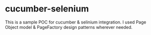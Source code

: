 # cucumber-selenium
This is a sample POC for cucumber & selinium integration.
I used Page Object model & PageFactory design patterns wherever needed.
